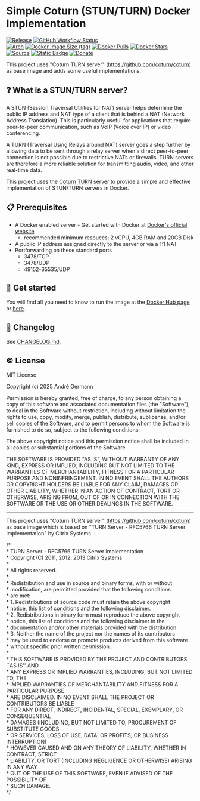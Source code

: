 # Simple Coturn (STUN/TURN) Docker Implementation

[![Release](https://img.shields.io/github/v/release/buanet/docker.coturn?style=flat)](https://github.com/buanet/docker.coturn/releases)
[![GitHub Workflow Status](https://img.shields.io/github/actions/workflow/status/buanet/docker.coturn/build-latest-image.yml?branch=main)](https://github.com/buanet/docker.coturn/actions/workflows/build-latest-image.yml)<br>
[![Arch](https://img.shields.io/badge/arch-amd64%20%7C%20arm32v7%20%7C%20arm64v8-blue)](https://hub.docker.com/repository/docker/buanet/coturn)
[![Docker Image Size (tag)](https://img.shields.io/docker/image-size/buanet/coturn/latest?style=flat)](https://hub.docker.com/repository/docker/buanet/coturn)
[![Docker Pulls](https://img.shields.io/docker/pulls/buanet/coturn?style=flat)](https://hub.docker.com/repository/docker/buanet/coturn)
[![Docker Stars](https://img.shields.io/docker/stars/buanet/coturn?style=flat)](https://hub.docker.com/repository/docker/buanet/coturn)<br>
[![Source](https://img.shields.io/badge/source-github-blue?style=flat)](https://github.com/buanet/docker.coturn)
[![Static Badge](https://img.shields.io/badge/license-MIT-green)](https://github.com/buanet/docker.coturn/blob/master/LICENSE.md)
[![Donate](https://img.shields.io/badge/donate-paypal-blue?style=flat)](https://paypal.me/buanet)

This project uses "Coturn TURN server" (https://github.com/coturn/coturn) as base image and adds some useful implementations. 

## :question: What is a STUN/TURN server?

A STUN (Session Traversal Utilities for NAT) server helps determine the public IP address and NAT type of a client that is behind a NAT (Network Address Translation). This is particularly useful for applications that require peer-to-peer communication, such as VoIP (Voice over IP) or video conferencing.

A TURN (Traversal Using Relays around NAT) server goes a step further by allowing data to be sent through a relay server when a direct peer-to-peer connection is not possible due to restrictive NATs or firewalls. TURN servers are therefore a more reliable solution for transmitting audio, video, and other real-time data.

This project uses the [Coturn TURN server](https://github.com/coturn/coturn) to provide a simple and effective implementation of STUN/TURN servers in Docker.

## :clipboard: Prerequisites

* A Docker enabled server - Get started with Docker at [Docker's official website](https://www.docker.com/get-started)
  * recommended minimum resouces: 2 vCPU, 4GB RAM and 20GB Disk
* A public IP address assigned directly to the server or via a 1:1 NAT
* Portforwarding on these standard ports
  * 3478/TCP
  * 3478/UDP
  * 49152-65535/UDP

## :rocket: Get started

You will find all you need to know to run the image at the [Docker Hub page](https://hub.docker.com/r/buanet/coturn) or [here](https://github.com/buanet/docker.coturn/blob/main/docs/Docker_Hub_README.md).

## :memo: Changelog

See [CHANGELOG.md](CHANGELOG.md).

## :copyright: License

MIT License

Copyright (c) 2025 André Germann

Permission is hereby granted, free of charge, to any person obtaining a copy of this software and associated documentation files (the "Software"), to deal in the Software without restriction, including without limitation the rights to use, copy, modify, merge, publish, distribute, sublicense, and/or sell copies of the Software, and to permit persons to whom the Software is furnished to do so, subject to the following conditions:

The above copyright notice and this permission notice shall be included in all copies or substantial portions of the Software.

THE SOFTWARE IS PROVIDED "AS IS", WITHOUT WARRANTY OF ANY KIND, EXPRESS OR IMPLIED, INCLUDING BUT NOT LIMITED TO THE WARRANTIES OF MERCHANTABILITY, FITNESS FOR A PARTICULAR PURPOSE AND NONINFRINGEMENT. IN NO EVENT SHALL THE AUTHORS OR COPYRIGHT HOLDERS BE LIABLE FOR ANY CLAIM, DAMAGES OR OTHER LIABILITY, WHETHER IN AN ACTION OF CONTRACT, TORT OR OTHERWISE, ARISING FROM, OUT OF OR IN CONNECTION WITH THE SOFTWARE OR THE USE OR OTHER DEALINGS IN THE SOFTWARE.

---

This project uses "Coturn TURN server" (https://github.com/coturn/coturn) as base image which is based on
"TURN Server - RFC5766 TURN Server Implementation" by Citrix Systems

/\*</br>
 \* TURN Server - RFC5766 TURN Server implementation</br>
 \* Copyright (C) 2011, 2012, 2013 Citrix Systems</br>
 \*</br>
 \* All rights reserved.</br>
 \*</br>
 \* Redistribution and use in source and binary forms, with or without</br>
 \* modification, are permitted provided that the following conditions</br>
 \* are met:</br>
 \* 1. Redistributions of source code must retain the above copyright</br>
 \*    notice, this list of conditions and the following disclaimer.</br>
 \* 2. Redistributions in binary form must reproduce the above copyright</br>
 \*    notice, this list of conditions and the following disclaimer in the</br>
 \*    documentation and/or other materials provided with the distribution.</br>
 \* 3. Neither the name of the project nor the names of its contributors</br>
 \*    may be used to endorse or promote products derived from this software</br>
 \*    without specific prior written permission.</br>
 \*</br>
 \* THIS SOFTWARE IS PROVIDED BY THE PROJECT AND CONTRIBUTORS ``AS IS'' AND</br>
 \* ANY EXPRESS OR IMPLIED WARRANTIES, INCLUDING, BUT NOT LIMITED TO, THE</br>
 \* IMPLIED WARRANTIES OF MERCHANTABILITY AND FITNESS FOR A PARTICULAR PURPOSE</br>
 \* ARE DISCLAIMED.  IN NO EVENT SHALL THE PROJECT OR CONTRIBUTORS BE LIABLE</br>
 \* FOR ANY DIRECT, INDIRECT, INCIDENTAL, SPECIAL, EXEMPLARY, OR CONSEQUENTIAL</br>
 \* DAMAGES (INCLUDING, BUT NOT LIMITED TO, PROCUREMENT OF SUBSTITUTE GOODS</br>
 \* OR SERVICES; LOSS OF USE, DATA, OR PROFITS; OR BUSINESS INTERRUPTION)</br>
 \* HOWEVER CAUSED AND ON ANY THEORY OF LIABILITY, WHETHER IN CONTRACT, STRICT</br>
 \* LIABILITY, OR TORT (INCLUDING NEGLIGENCE OR OTHERWISE) ARISING IN ANY WAY</br>
 \* OUT OF THE USE OF THIS SOFTWARE, EVEN IF ADVISED OF THE POSSIBILITY OF</br>
 \* SUCH DAMAGE.</br>
 \*/</br>